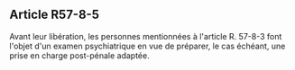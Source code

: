 Article R57-8-5
----
Avant leur libération, les personnes mentionnées à l'article R. 57-8-3 font
l'objet d'un examen psychiatrique en vue de préparer, le cas échéant, une prise
en charge post-pénale adaptée.
